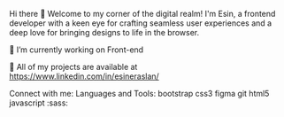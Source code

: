 Hi there 👋
Welcome to my corner of the digital realm! I'm Esin, a frontend developer with a keen eye for crafting seamless user experiences and a deep love for bringing designs to life in the browser.

🌟 I’m currently working on Front-end

📝 All of my projects are available at https://www.linkedin.com/in/esineraslan/

Connect with me:
Languages and Tools:
bootstrap css3 figma git html5 javascript :sass:
